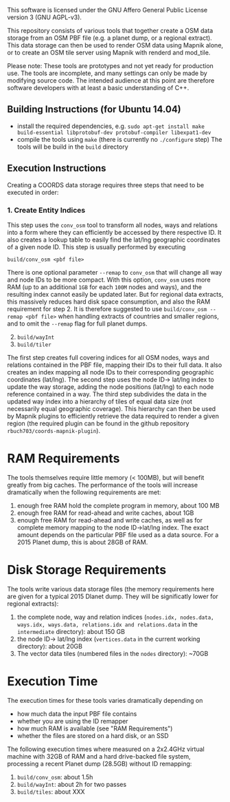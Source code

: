 This software is licensed under the GNU Affero General Public License version 3 (GNU AGPL-v3).

This repository consists of various tools that together create a OSM data storage from an OSM PBF file (e.g. a planet dump, or a regional extract). This data storage can then be used to render OSM data using Mapnik alone, or to create an OSM tile server using Mapnik with renderd and mod_tile. 

Please note: These tools are prototypes and not yet ready for production use. The tools are incomplete, and many settings can only be made by modifying source code. The intended audience at this point are therefore software developers with at least a basic understanding of C++. 

Building Instructions (for Ubuntu 14.04)
----------------------------------------
* install the required dependencies, e.g. `sudo apt-get install make build-essential libprotobuf-dev protobuf-compiler libexpat1-dev`
* compile the tools using `make` (there is currently no `./configure` step)
The tools will be build in the `build` directory

Execution Instructions
----------------------

Creating a COORDS data storage requires three steps that need to be executed in order:

### 1. Create Entity Indices


This step uses the `conv_osm` tool to transform all nodes, ways and relations into a form where they can efficiently be accessed by there respective ID. It also creates a lookup table to easily find the lat/lng geographic coordinates of a given node ID. This step is usually performed by executing

`build/conv_osm <pbf file>`

There is one optional parameter `--remap` to `conv_osm` that will change all way and node IDs to be more compact. With this option, `conv_osm` uses more RAM (up to an additional `1GB` for each `100M` nodes and ways), and the resulting index cannot easily be updated later. But for regional data extracts, this massively reduces hard disk space consumption, and also the RAM requirement for step 2. It is therefore suggested to use `build/conv_osm --remap <pbf file>` when handling extracts of countries and smaller regions, and to omit the `--remap` flag for full planet dumps.
<!--- This step creates huge index tables (the `*.idx` files in the `intermediate` directory), which require 8 bytes of storage space for each **possible** entity ID up to the maximum ID present. For example, in a recent 2014 planet dump there are about 2.7 billion nodes, with a maximum node ID of about 3.4 billion. So the node index table will have `27.2 GB` (3.4 billion IDs times 8 bytes). Small regional extracts (like the UK extract from http://download.geofabrik.de), however, will contain much fewer entities (e.g. 68 million nodes for the UK), but still have the same maximum entity IDs. So the node index table for the UK will also have `27.2GB`, even though only about `500MB` of it are actually used! Even worse, the next processing step uses about as much RAM as this index table is big, so processing a UK regional extract would require about 27GB of free RAM.   -->

2. `build/wayInt`
3. `build/tiler`

The first step creates full covering indices for all OSM nodes, ways and relations contained in the PBF file, mapping their IDs to their full data. It also creates an index mapping all node IDs to their corresponding geographic coordinates (lat/lng). The second step uses the node ID-> lat/lng index to update the way storage, adding the node positions (lat/lng) to each node reference contained in a way. The third step subdivides the data in the updated way index into a hierarchy of tiles of equal data size (not necessarily equal geographic coverage). This hierarchy can then be used by Mapnik plugins to efficiently retrieve the data required to render a given region (the required plugin can be found in the github repository `rbuch703/coords-mapnik-plugin`).


RAM Requirements
================
The tools themselves require little memory (< 100MB), but will benefit greatly from big caches. The performance of the tools will increase dramatically when the following requirements are met:

1. enough free RAM hold the complete program in memory, about 100 MB
2. enough free RAM for read-ahead and write caches, about 1GB
3. enough free RAM for read-ahead and write caches, as well as for complete memory mapping to the node ID->lat/lng index. The exact amount depends on the particular PBF file used as a data source. For a 2015 Planet dump, this is about 28GB of RAM. 

Disk Storage Requirements
=========================
The tools write various data storage files (the memory requirements here are given for a typical 2015 Dlanet dump. They will be significatly lower for regional extracts):

1. the complete node, way and relation indices (`nodes.idx, nodes.data, ways.idx, ways.data, relations.idx and relations.data` in the `intermediate` directory): about 150 GB
2. the node ID-> lat/lng index (`vertices.data` in the current working directory): about 20GB
3. The vector data tiles (numbered files in the `nodes` directory): ~70GB


Execution Time
==============
The execution times for these tools varies dramatically depending on

* how much data the input PBF file contains
* whether you are using the ID remapper
* how much RAM is available (see "RAM Requirements")
* whether the files are stored on a hard disk, or an SSD

The following execution times where measured on a 2x2.4GHz virtual machine with 32GB of RAM and a hard drive-backed file system, processing a recent Planet dump (28.5GB) without ID remapping:

1. `build/conv_osm`: about 1.5h
2. `build/wayInt`: about 2h for two passes
3. `build/tiles`: about XXX
 

